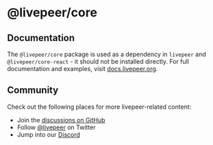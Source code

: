 # @livepeer/core

## Documentation

The `@livepeer/core` package is used as a dependency in `livepeer` and `@livepeer/core-react` - it should not be installed directly. For full documentation and examples, visit [docs.livepeer.org](https://docs.livepeer.org).

## Community

Check out the following places for more livepeer-related content:

- Join the [discussions on GitHub](https://github.com/livepeer/ui-kit/discussions)
- Follow [@livepeer](https://twitter.com/livepeer) on Twitter
- Jump into our [Discord](https://discord.gg/livepeer)

